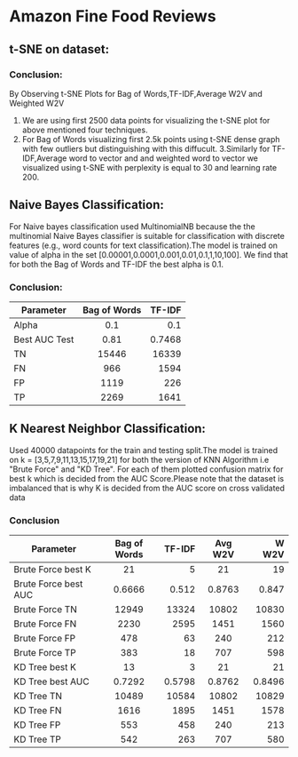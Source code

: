 # Amazon Fine Food Reviews

## t-SNE on dataset:
  ### Conclusion:
  By Observing t-SNE Plots for Bag of Words,TF-IDF,Average W2V and Weighted W2V

  1. We are using first 2500 data points for visualizing the t-SNE plot for above mentioned four techniques.
  2. For Bag of Words visualizing first 2.5k points using t-SNE dense graph with few outliers but distinguishing   with this    diffucult.
  3.Similarly for TF-IDF,Average word to vector and and weighted word to vector we visualized using t-SNE with perplexity is  equal to 30 and learning rate 200. 
  
## Naive Bayes Classification:

For Naive bayes classification used MultinomialNB because the the multinomial Naive Bayes classifier is suitable for classification with discrete features (e.g., word counts for text classification).The model is trained on value of alpha in the set [0.00001,0.0001,0.001,0.01,0.1,1,10,100]. We find that for both the Bag of Words and TF-IDF the best alpha is 0.1.

  ### Conclusion:
  | Parameter        | Bag of Words         |TF-IDF  |
| ------------- |:-------------:| -----:|
| Alpha     |  0.1  |   0.1 |
| Best AUC Test      | 0.81      |   0.7468 |
|       TN      |    15446     | 16339  |
|       FN      |     966      |  1594  |
|       FP      |     1119     |  226   |
|       TP      |     2269     |  1641  |


## K Nearest Neighbor Classification:

Used 40000 datapoints for the train and testing split.The model is trained on k = [3,5,7,9,11,13,15,17,19,21] for both the version of KNN Algorithm i.e "Brute Force" and "KD Tree". For each of them plotted confusion matrix for best k which is decided from the AUC Score.Please note that the dataset is imbalanced that is why K is decided from the AUC score on cross validated data

  ### Conclusion


  | Parameter        | Bag of Words         |TF-IDF  | Avg W2V | W W2V|
| ------------- |:-------------:| -----:|:-------------:| -----:|
|  Brute Force best K  |      21      |   5    |    21   |   19   |
| Brute Force best AUC |    0.6666    | 0.512  |  0.8763 | 0.847  |
|    Brute Force TN    |    12949     | 13324  |  10802  | 10830  |
|    Brute Force FN    |     2230     |  2595  |   1451  |  1560  |
|    Brute Force FP    |     478      |   63   |   240   |  212   |
|    Brute Force TP    |     383      |   18   |   707   |  598   |
|    KD Tree best K    |      13      |   3    |    21   |   21   |
|   KD Tree best AUC   |    0.7292    | 0.5798 |  0.8762 | 0.8496 |
|      KD Tree TN      |    10489     | 10584  |  10802  | 10829  |
|      KD Tree FN      |     1616     |  1895  |   1451  |  1578  |
|      KD Tree FP      |     553      |  458   |   240   |  213   |
|      KD Tree TP      |     542      |  263   |   707   |  580   |
